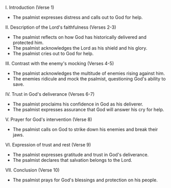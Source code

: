 I. Introduction (Verse 1)
- The psalmist expresses distress and calls out to God for help.

II. Description of the Lord's faithfulness (Verses 2-3)
- The psalmist reflects on how God has historically delivered and protected him.
- The psalmist acknowledges the Lord as his shield and his glory.
- The psalmist cries out to God for help.

III. Contrast with the enemy's mocking (Verses 4-5)
- The psalmist acknowledges the multitude of enemies rising against him.
- The enemies ridicule and mock the psalmist, questioning God's ability to save.

IV. Trust in God's deliverance (Verses 6-7)
- The psalmist proclaims his confidence in God as his deliverer.
- The psalmist expresses assurance that God will answer his cry for help.

V. Prayer for God's intervention (Verse 8)
- The psalmist calls on God to strike down his enemies and break their jaws.

VI. Expression of trust and rest (Verse 9)
- The psalmist expresses gratitude and trust in God's deliverance.
- The psalmist declares that salvation belongs to the Lord.

VII. Conclusion (Verse 10)
- The psalmist prays for God's blessings and protection on his people.